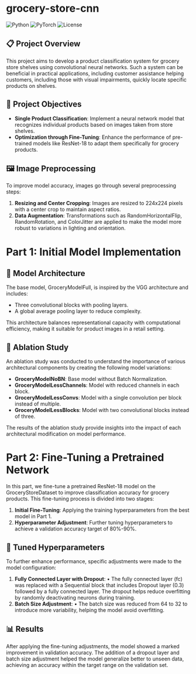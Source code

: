 # grocery-store-cnn 

![Python](https://img.shields.io/badge/Python-3.x-blue) ![PyTorch](https://img.shields.io/badge/PyTorch-1.x-orange) ![License](https://img.shields.io/badge/License-MIT-yellow)

## 📋 Project Overview

This project aims to develop a product classification system for grocery store shelves using convolutional neural networks. Such a system can be beneficial in practical applications, including customer assistance helping customers, including those with visual impairments, quickly locate specific products on shelves.

## 🎯 Project Objectives

- **Single Product Classification**: Implement a neural network model that recognizes individual products based on images taken from store shelves.
- **Optimization through Fine-Tuning**: Enhance the performance of pre-trained models like ResNet-18 to adapt them specifically for grocery products.

## 🖼️ Image Preprocessing

To improve model accuracy, images go through several preprocessing steps:

1. **Resizing and Center Cropping**: Images are resized to 224x224 pixels with a center crop to maintain aspect ratios.
2. **Data Augmentation**: Transformations such as RandomHorizontalFlip, RandomRotation, and ColorJitter are applied to make the model more robust to variations in lighting and orientation.

# Part 1: Initial Model Implementation

## 🧩 Model Architecture

The base model, GroceryModelFull, is inspired by the VGG architecture and includes:

- Three convolutional blocks with pooling layers.
- A global average pooling layer to reduce complexity.

This architecture balances representational capacity with computational efficiency, making it suitable for product images in a retail setting.

## 🔬 Ablation Study

An ablation study was conducted to understand the importance of various architectural components by creating the following model variations:

- **GroceryModelNoBN**: Base model without Batch Normalization.
- **GroceryModelLessChannels**: Model with reduced channels in each block.
- **GroceryModelLessConvs**: Model with a single convolution per block instead of multiple.
- **GroceryModelLessBlocks**: Model with two convolutional blocks instead of three.

The results of the ablation study provide insights into the impact of each architectural modification on model performance.

# Part 2: Fine-Tuning a Pretrained Network

In this part, we fine-tune a pretrained ResNet-18 model on the GroceryStoreDataset to improve classification accuracy for grocery products. This fine-tuning process is divided into two stages:

1. **Initial Fine-Tuning**: Applying the training hyperparameters from the best model in Part 1.
2. **Hyperparameter Adjustment**: Further tuning hyperparameters to achieve a validation accuracy target of 80%-90%.

## 🔧 Tuned Hyperparameters

To further enhance performance, specific adjustments were made to the model configuration:

1. **Fully Connected Layer with Dropout**:
•	The fully connected layer (fc) was replaced with a Sequential block that includes Dropout layer (0.3) followed by a fully connected layer. The dropout helps reduce overfitting by randomly deactivating neurons during training.
2. **Batch Size Adjustment**:
•	The batch size was reduced from 64 to 32 to introduce more variability, helping the model avoid overfitting.

## 📊 Results

After applying the fine-tuning adjustments, the model showed a marked improvement in validation accuracy. The addition of a dropout layer and batch size adjustment helped the model generalize better to unseen data, achieving an accuracy within the target range on the validation set.
